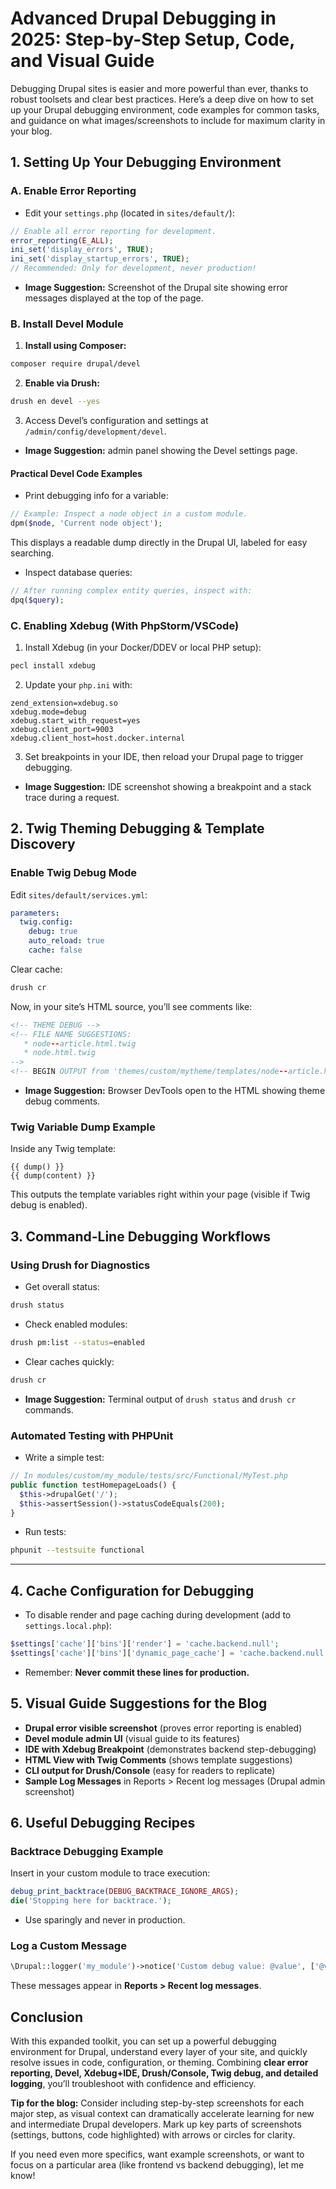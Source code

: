 # Advanced Drupal Debugging in 2025: Step-by-Step Setup, Code, and Visual Guide

Debugging Drupal sites is easier and more powerful than ever, thanks to robust toolsets and clear best practices. Here’s a deep dive on how to set up your Drupal debugging environment, code examples for common tasks, and guidance on what images/screenshots to include for maximum clarity in your blog.

## 1. **Setting Up Your Debugging Environment**

### **A. Enable Error Reporting**

- Edit your `settings.php` (located in `sites/default/`):

```php
// Enable all error reporting for development.
error_reporting(E_ALL);
ini_set('display_errors', TRUE);
ini_set('display_startup_errors', TRUE);
// Recommended: Only for development, never production!
```

- **Image Suggestion:** Screenshot of the Drupal site showing error messages displayed at the top of the page.


### **B. Install Devel Module**

1. **Install using Composer:**

```bash
composer require drupal/devel
```

2. **Enable via Drush:**

```bash
drush en devel --yes
```

3. Access Devel’s configuration and settings at `/admin/config/development/devel`.

- **Image Suggestion:** admin panel showing the Devel settings page.


#### **Practical Devel Code Examples**

- Print debugging info for a variable:

```php
// Example: Inspect a node object in a custom module.
dpm($node, 'Current node object');
```

This displays a readable dump directly in the Drupal UI, labeled for easy searching.
- Inspect database queries:

```php
// After running complex entity queries, inspect with:
dpq($query);
```


### **C. Enabling Xdebug (With PhpStorm/VSCode)**

1. Install Xdebug (in your Docker/DDEV or local PHP setup):

```bash
pecl install xdebug
```

2. Update your `php.ini` with:

```
zend_extension=xdebug.so
xdebug.mode=debug
xdebug.start_with_request=yes
xdebug.client_port=9003
xdebug.client_host=host.docker.internal
```

3. Set breakpoints in your IDE, then reload your Drupal page to trigger debugging.

- **Image Suggestion:** IDE screenshot showing a breakpoint and a stack trace during a request.


## 2. **Twig Theming Debugging \& Template Discovery**

### **Enable Twig Debug Mode**

Edit `sites/default/services.yml`:

```yaml
parameters:
  twig.config:
    debug: true
    auto_reload: true
    cache: false
```

Clear cache:

```bash
drush cr
```

Now, in your site’s HTML source, you’ll see comments like:

```html
<!-- THEME DEBUG -->
<!-- FILE NAME SUGGESTIONS:
   * node--article.html.twig
   * node.html.twig
-->
<!-- BEGIN OUTPUT from 'themes/custom/mytheme/templates/node--article.html.twig' -->
```

- **Image Suggestion:** Browser DevTools open to the HTML showing theme debug comments.


### **Twig Variable Dump Example**

Inside any Twig template:

```twig
{{ dump() }}
{{ dump(content) }}
```

This outputs the template variables right within your page (visible if Twig debug is enabled).

## 3. **Command-Line Debugging Workflows**

### **Using Drush for Diagnostics**

- Get overall status:

```bash
drush status
```

- Check enabled modules:

```bash
drush pm:list --status=enabled
```

- Clear caches quickly:

```bash
drush cr
```

- **Image Suggestion:** Terminal output of `drush status` and `drush cr` commands.


### **Automated Testing with PHPUnit**

- Write a simple test:

```php
// In modules/custom/my_module/tests/src/Functional/MyTest.php
public function testHomepageLoads() {
  $this->drupalGet('/');
  $this->assertSession()->statusCodeEquals(200);
}
```

- Run tests:

```bash
phpunit --testsuite functional
```


---

## 4. **Cache Configuration for Debugging**

- To disable render and page caching during development (add to `settings.local.php`):

```php
$settings['cache']['bins']['render'] = 'cache.backend.null';
$settings['cache']['bins']['dynamic_page_cache'] = 'cache.backend.null';
```

- Remember: **Never commit these lines for production.**


## 5. **Visual Guide Suggestions for the Blog**

- **Drupal error visible screenshot** (proves error reporting is enabled)
- **Devel module admin UI** (visual guide to its features)
- **IDE with Xdebug Breakpoint** (demonstrates backend step-debugging)
- **HTML View with Twig Comments** (shows template suggestions)
- **CLI output for Drush/Console** (easy for readers to replicate)
- **Sample Log Messages** in Reports > Recent log messages (Drupal admin screenshot)


## 6. **Useful Debugging Recipes**

### **Backtrace Debugging Example**

Insert in your custom module to trace execution:

```php
debug_print_backtrace(DEBUG_BACKTRACE_IGNORE_ARGS);
die('Stopping here for backtrace.');
```

- Use sparingly and never in production.


### **Log a Custom Message**

```php
\Drupal::logger('my_module')->notice('Custom debug value: @value', ['@value' => $my_value]);
```

These messages appear in **Reports > Recent log messages**.

## Conclusion

With this expanded toolkit, you can set up a powerful debugging environment for Drupal, understand every layer of your site, and quickly resolve issues in code, configuration, or theming. Combining **clear error reporting, Devel, Xdebug+IDE, Drush/Console, Twig debug, and detailed logging**, you’ll troubleshoot with confidence and efficiency.

**Tip for the blog:** Consider including step-by-step screenshots for each major step, as visual context can dramatically accelerate learning for new and intermediate Drupal developers. Mark up key parts of screenshots (settings, buttons, code highlighted) with arrows or circles for clarity.

If you need even more specifics, want example screenshots, or want to focus on a particular area (like frontend vs backend debugging), let me know!

